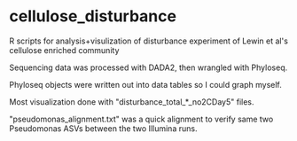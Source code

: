 # cellulose_disturbance

R scripts for analysis+visulization of disturbance experiment of Lewin et al's cellulose enriched community

Sequencing data was processed with DADA2, then wrangled with Phyloseq.

Phyloseq objects were written out into data tables so I could graph myself.

Most visualization done with "disturbance_total_*_no2CDay5" files.

"pseudomonas_alignment.txt" was a quick alignment to verify same two Pseudomonas ASVs between the two Illumina runs.